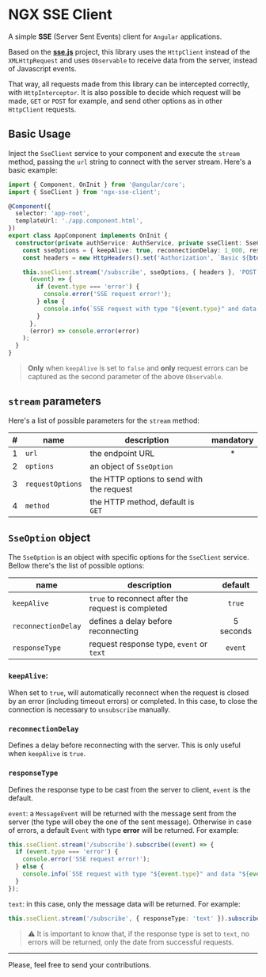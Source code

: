 # NGX SSE Client

A simple **SSE** (Server Sent Events) client for `Angular` applications.

Based on the [**sse.js**](https://github.com/mpetazzoni/sse.js) project, this
library uses the `HttpClient` instead of the `XMLHttpRequest` and uses
`Observable` to receive data from the server, instead of Javascript events.

That way, all requests made from this library can be intercepted correctly, with
`HttpInterceptor`. It is also possible to decide which request will be made,
`GET` or `POST` for example, and send other options as in other `HttpClient`
requests.

## Basic Usage

Inject the `SseClient` service to your component and execute the `stream`
method, passing the `url` string to connect with the server stream. Here's a
basic example:

```typescript
import { Component, OnInit } from '@angular/core';
import { SseClient } from 'ngx-sse-client';

@Component({
  selector: 'app-root',
  templateUrl: './app.component.html',
})
export class AppComponent implements OnInit {
  constructor(private authService: AuthService, private sseClient: SseClient) {
    const sseOptions = { keepAlive: true, reconnectionDelay: 1_000, responseType: 'event' };
    const headers = new HttpHeaders().set('Authorization', `Basic ${btoa(this.authService.getToken())}`);

    this.sseClient.stream('/subscribe', sseOptions, { headers }, 'POST').subscribe(
      (event) => {
        if (event.type === 'error') {
          console.error('SSE request error!');
        } else {
          console.info(`SSE request with type "${event.type}" and data "${event.data}"`);
        }
      },
      (error) => console.error(error)
    );
  }
}
```

> **Only** when `keepAlive` is set to `false` and **only** request errors can be
> captured as the second parameter of the above `Observable`.

## `stream` parameters

Here's a list of possible parameters for the `stream` method:

|   # | name             | description                               | mandatory |
| --: | ---------------- | ----------------------------------------- | :-------: |
|   1 | `url`            | the endpoint URL                          |    \*     |
|   2 | `options`        | an object of `SseOption`                  |           |
|   3 | `requestOptions` | the HTTP options to send with the request |           |
|   4 | `method`         | the HTTP method, default is `GET`         |           |

## `SseOption` object

The `SseOption` is an object with specific options for the `SseClient` service.
Bellow there's the list of possible options:

| name                | description                                        |  default  |
| ------------------- | -------------------------------------------------- | :-------: |
| `keepAlive`         | `true` to reconnect after the request is completed |  `true`   |
| `reconnectionDelay` | defines a delay before reconnecting                | 5 seconds |
| `responseType`      | request response type, `event` or `text`           |  `event`  |

### `keepAlive`:

When set to `true`, will automatically reconnect when the request is closed by
an error (including timeout errors) or completed. In this case, to close the
connection is necessary to `unsubscribe` manually.

### `reconnectionDelay`

Defines a delay before reconnecting with the server. This is only useful when
`keepAlive` is `true`.

### `responseType`

Defines the response type to be cast from the server to client, `event` is the
default.

`event`: a `MessageEvent` will be returned with the message sent from the server
(the type will obey the one of the sent message). Otherwise in case of errors, a
default `Event` with type **error** will be returned. For example:

```typescript
this.sseClient.stream('/subscribe').subscribe((event) => {
  if (event.type === 'error') {
    console.error('SSE request error!');
  } else {
    console.info(`SSE request with type "${event.type}" and data "${event.data}"`);
  }
});
```

`text`: in this case, only the message data will be returned. For example:

```typescript
this.sseClient.stream('/subscribe', { responseType: 'text' }).subscribe((data) => console.log(data));
```

> :warning: It is important to know that, if the response type is set to `text`,
> no errors will be returned, only the date from successful requests.

---

Please, feel free to send your contributions.

```

```
